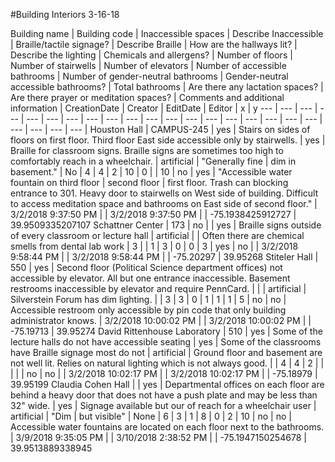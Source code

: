 ﻿#Building Interiors 
3-16-18

Building name | Building code | Inaccessible spaces | Describe Inaccessible | Braille/tactile signage? | Describe Braille | How are the hallways lit? | Describe the lighting | Chemicals and allergens? | Number of floors | Number of stairwells | Number of elevators | Number of accessible bathrooms | Number of gender-neutral bathrooms | Gender-neutral accessible bathrooms? | Total bathrooms | Are there any lactation spaces? | Are there prayer or meditation spaces? | Comments and additional information | CreationDate | Creator | EditDate | Editor | x | y
--- | --- | --- | --- | --- | --- | --- | --- | --- | --- | --- | --- | --- | --- | --- | --- | --- | --- | --- | --- | --- | --- | --- |
Houston Hall | CAMPUS-245 | yes | Stairs on sides of floors on first floor. Third floor East side accessible only by stairwells. | yes | Braille for classroom signs. Braille signs are sometimes too high to comfortably reach in a wheelchair. | artificial | "Generally fine |  dim in basement." | No | 4 | 4 | 2 | 10 | 0 |  | 10 | no | yes | "Accessible water fountain on third floor |  second floor |  first floor. Trash can blocking entrance to 301. Heavy door to stairwells on West side of building. Difficult to access meditation space and bathrooms on East side of second floor." | 3/2/2018 9:37:50 PM |  | 3/2/2018 9:37:50 PM |  | -75.1938425912727 | 39.9509335207107
Schattner Center | 173 | no |  | yes | Braille signs outside of every classroom or lecture hall | artificial |  | Often there are chemical smells from dental lab work | 3 |  | 1 | 3 | 0 | 0 | 3 | yes | no |  | 3/2/2018 9:58:44 PM |  | 3/2/2018 9:58:44 PM |  | -75.20297 | 39.95268
Stiteler Hall | 550 | yes | Second floor (Political Science department offices) not accessible by elevator. All but one entrance inaccessible. Basement restrooms inaccessible by elevator and require PennCard. |  |  | artificial | Silverstein Forum has dim lighting. |  | 3 | 3 | 0 | 1 | 1 | 1 | 5 | no | no | Accessible restroom only accessible by pin code that only building administrator knows. | 3/2/2018 10:00:02 PM |  | 3/2/2018 10:00:02 PM |  | -75.19713 | 39.95274
David Rittenhouse Laboratory | 510 | yes | Some of the lecture halls do not have accessible seating  | yes | Some of the classrooms have Braille signage most do not | artificial | Ground floor and basement are not well lit. Relies on natural lighting which is not always good.  |  | 4 | 4 | 2 |  |  |  |  | no | no |  | 3/2/2018 10:02:17 PM |  | 3/2/2018 10:02:17 PM |  | -75.18979 | 39.95199
Claudia Cohen Hall |  | yes | Departmental offices on each floor are behind a heavy door that does not have a push plate and may be less than 32" wide. | yes | Signage available but our of reach for a wheelchair user | artificial | "Dim |  but visible" | None | 6 | 3 | 1 | 8 | 0 | 2 | 10 | no | no | Accessible water fountains are located on each floor next to the bathrooms. | 3/9/2018 9:35:05 PM |  | 3/10/2018 2:38:52 PM |  | -75.1947150254678 | 39.9513889338945


